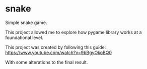 # snake
Simple snake game.

This project allowed me to explore how pygame library works at a foundational
level.

This project was created by following this guide:
https://www.youtube.com/watch?v=9bBgyOkoBQ0

With some alterations to the final result.
